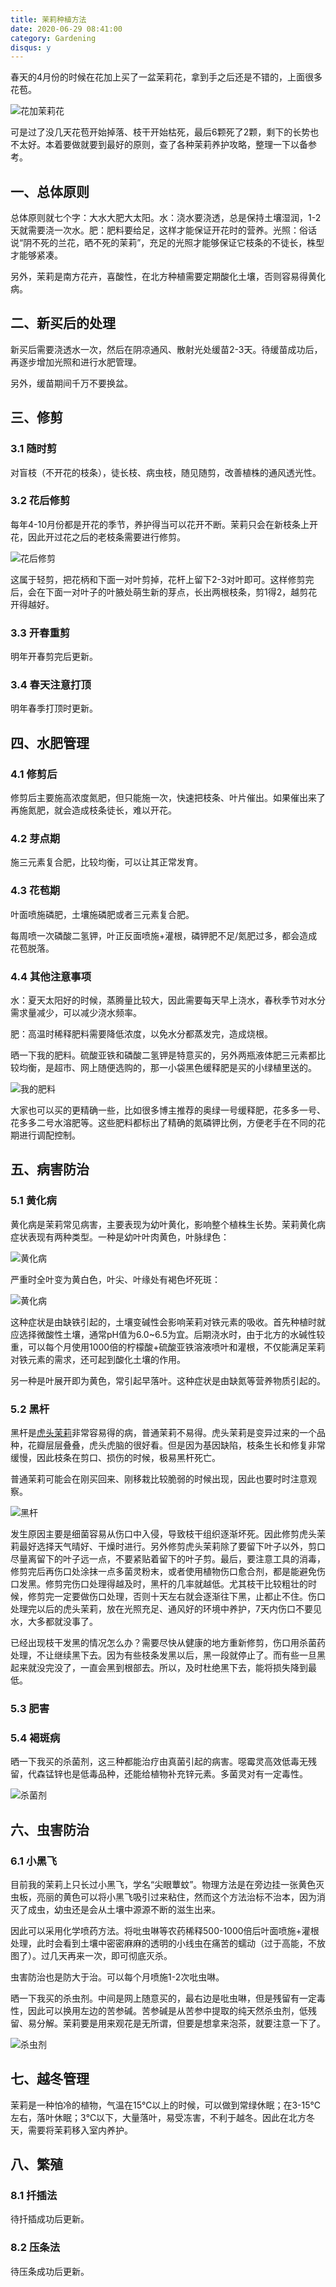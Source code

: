 ```yaml
---
title: 茉莉种植方法
date: 2020-06-29 08:41:00
category: Gardening
disqus: y
---
```


春天的4月份的时候在花加上买了一盆茉莉花，拿到手之后还是不错的，上面很多花苞。

![花加茉莉花](/images/jasmine-01.jpg)

可是过了没几天花苞开始掉落、枝干开始枯死，最后6颗死了2颗，剩下的长势也不太好。本着要做就要到最好的原则，查了各种茉莉养护攻略，整理一下以备参考。

## 一、总体原则

总体原则就七个字：大水大肥大太阳。水：浇水要浇透，总是保持土壤湿润，1-2天就需要浇一次水。肥：肥料要给足，这样才能保证开花时的营养。光照：俗话说“阴不死的兰花，晒不死的茉莉”，充足的光照才能够保证它枝条的不徒长，株型才能够紧凑。

另外，茉莉是南方花卉，喜酸性，在北方种植需要定期酸化土壤，否则容易得黄化病。

## 二、新买后的处理

新买后需要浇透水一次，然后在阴凉通风、散射光处缓苗2-3天。待缓苗成功后，再逐步增加光照和进行水肥管理。

另外，缓苗期间千万不要换盆。

## 三、修剪

### 3.1 随时剪

对盲枝（不开花的枝条），徒长枝、病虫枝，随见随剪，改善植株的通风透光性。

### 3.2 花后修剪

每年4-10月份都是开花的季节，养护得当可以花开不断。茉莉只会在新枝条上开花，因此开过花之后的老枝条需要进行修剪。

![花后修剪](/images/jasmine-02.jpg)

这属于轻剪，把花柄和下面一对叶剪掉，花杆上留下2-3对叶即可。这样修剪完后，会在下面一对叶子的叶腋处萌生新的芽点，长出两根枝条，剪1得2，越剪花开得越好。

### 3.3 开春重剪

明年开春剪完后更新。

### 3.4 春天注意打顶

明年春季打顶时更新。

## 四、水肥管理

### 4.1 修剪后

修剪后主要施高浓度氮肥，但只能施一次，快速把枝条、叶片催出。如果催出来了再施氮肥，就会造成枝条徒长，难以开花。

### 4.2 芽点期

施三元素复合肥，比较均衡，可以让其正常发育。

### 4.3 花苞期

叶面喷施磷肥，土壤施磷肥或者三元素复合肥。

每周喷一次磷酸二氢钾，叶正反面喷施+灌根，磷钾肥不足/氮肥过多，都会造成花苞脱落。

### 4.4 其他注意事项

水：夏天太阳好的时候，蒸腾量比较大，因此需要每天早上浇水，春秋季节对水分需求量减少，可以减少浇水频率。

肥：高温时稀释肥料需要降低浓度，以免水分都蒸发完，造成烧根。



晒一下我的肥料。硫酸亚铁和磷酸二氢钾是特意买的，另外两瓶液体肥三元素都比较均衡，是超市、网上随便选购的，那一小袋黑色缓释肥是买的小绿植里送的。

![我的肥料](/images/jasmine-05.jpg)

大家也可以买的更精确一些，比如很多博主推荐的奥绿一号缓释肥，花多多一号、花多多二号水溶肥等。这些肥料都标出了精确的氮磷钾比例，方便老手在不同的花期进行调配控制。

## 五、病害防治

### 5.1 黄化病

黄化病是茉莉常见病害，主要表现为幼叶黄化，影响整个植株生长势。茉莉黄化病症状表现有两种类型。一种是幼叶叶肉黄色，叶脉绿色：

![黄化病](/images/jasmine-07.jpg)

严重时全叶变为黄白色，叶尖、叶缘处有褐色坏死斑：

![黄化病](/images/jasmine-06.jpg)

这种症状是由缺铁引起的，土壤变碱性会影响茉莉对铁元素的吸收。首先种植时就应选择微酸性土壤，通常pH值为6.0~6.5为宜。后期浇水时，由于北方的水碱性较重，可以每个月使用1000倍的柠檬酸+硫酸亚铁溶液喷叶和灌根，不仅能满足茉莉对铁元素的需求，还可起到酸化土壤的作用。

另一种是叶展开即为黄色，常引起早落叶。这种症状是由缺氮等营养物质引起的。

### 5.2 黑杆

黑杆是[虎头茉莉](https://baike.baidu.com/item/虎头茉莉)非常容易得的病，普通茉莉不易得。虎头茉莉是变异过来的一个品种，花瓣层层叠叠，虎头虎脑的很好看。但是因为基因缺陷，枝条生长和修复非常缓慢，因此枝条在剪口、损伤的时候，极易黑杆死亡。

普通茉莉可能会在刚买回来、刚移栽比较脆弱的时候出现，因此也要时时注意观察。

![黑杆](/images/jasmine-08.jpg)

发生原因主要是细菌容易从伤口中入侵，导致枝干组织逐渐坏死。因此修剪虎头茉莉最好选择天气晴好、干燥时进行。另外修剪虎头茉莉除了要留下叶子以外，剪口尽量离留下的叶子远一点，不要紧贴着留下的叶子剪。最后，要注意工具的消毒，修剪完后再伤口处涂抹一点多菌灵粉末，或者使用植物伤口愈合剂，都是能避免伤口发黑。修剪完伤口处理得越及时，黑杆的几率就越低。尤其枝干比较粗壮的时候，修剪完一定要做伤口处理，否则十天左右就会逐渐往下黑，止都止不住。伤口处理完以后的虎头茉莉，放在光照充足、通风好的环境中养护，7天内伤口不要见水，大多都就没事了。

已经出现枝干发黑的情况怎么办？需要尽快从健康的地方重新修剪，伤口用杀菌药处理，不让继续黑下去。因为有些枝条发黑以后，黑一段就停止了。而有些一旦黑起来就没完没了，一直会黑到根部去。所以，及时杜绝黑下去，能将损失降到最低。

### 5.3 肥害

### 5.4 褐斑病



晒一下我买的杀菌剂，这三种都能治疗由真菌引起的病害。噁霉灵高效低毒无残留，代森锰锌也是低毒品种，还能给植物补充锌元素。多菌灵对有一定毒性。

![杀菌剂](/images/jasmine-09.jpg)

## 六、虫害防治

### 6.1 小黑飞

目前我的茉莉上只长过小黑飞，学名“尖眼蕈蚊”。物理方法是在旁边挂一张黄色灭虫板，亮丽的黄色可以将小黑飞吸引过来粘住，然而这个方法治标不治本，因为消灭了成虫，幼虫还是会从土壤中源源不断的滋生出来。

因此可以采用化学喷药方法。将吡虫啉等农药稀释500-1000倍后叶面喷施+灌根处理，此时会看到土壤中密密麻麻的透明的小线虫在痛苦的蠕动（过于高能，不放图了）。过几天再来一次，即可彻底灭杀。

虫害防治也是防大于治。可以每个月喷施1-2次吡虫啉。

晒一下我买的杀虫剂。中间是网上随意买的，最右边是吡虫啉，但是残留有一定毒性，因此可以换用左边的苦参碱。苦参碱是从苦参中提取的纯天然杀虫剂，低残留、易分解。茉莉要是用来观花是无所谓，但要是想拿来泡茶，就要注意一下了。

![杀虫剂](/images/jasmine-10.jpg)

## 七、越冬管理

茉莉是一种怕冷的植物，气温在15℃以上的时候，可以做到常绿休眠；在3-15℃左右，落叶休眠；3℃以下，大量落叶，易受冻害，不利于越冬。因此在北方冬天，需要将茉莉移入室内养护。


## 八、繁殖

### 8.1 扦插法

待扦插成功后更新。

### 8.2 压条法

待压条成功后更新。
